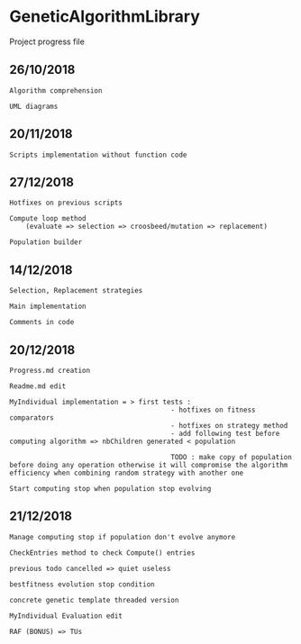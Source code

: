 # GeneticAlgorithmLibrary
Project progress file

## 26/10/2018

    Algorithm comprehension

    UML diagrams

## 20/11/2018

    Scripts implementation without function code

## 27/12/2018 

    Hotfixes on previous scripts 

    Compute loop method 
        (evaluate => selection => croosbeed/mutation => replacement)

    Population builder

## 14/12/2018

    Selection, Replacement strategies 

    Main implementation

    Comments in code

## 20/12/2018

    Progress.md creation 

    Readme.md edit

    MyIndividual implementation = > first tests : 
                                            - hotfixes on fitness comparators
                                            - hotfixes on strategy method 
                                            - add following test before computing algorithm => nbChildren generated < population 

                                            TODO : make copy of population before doing any operation otherwise it will compromise the algorithm efficiency when combining random strategy with another one
    
    Start computing stop when population stop evolving

## 21/12/2018

    Manage computing stop if population don't evolve anymore

    CheckEntries method to check Compute() entries

    previous todo cancelled => quiet useless

    bestfitness evolution stop condition

    concrete genetic template threaded version  

    MyIndividual Evaluation edit
    
    RAF (BONUS) => TUs             